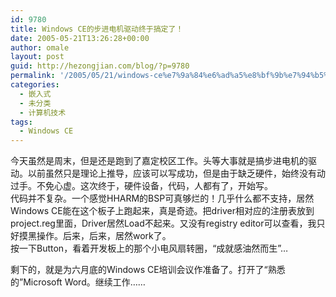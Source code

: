 ```yaml
---
id: 9780
title: Windows CE的步进电机驱动终于搞定了！
date: 2005-05-21T13:26:28+00:00
author: omale
layout: post
guid: http://hezongjian.com/blog/?p=9780
permalink: '/2005/05/21/windows-ce%e7%9a%84%e6%ad%a5%e8%bf%9b%e7%94%b5%e6%9c%ba%e9%a9%b1%e5%8a%a8%e7%bb%88%e4%ba%8e%e6%90%9e%e5%ae%9a%e4%ba%86%ef%bc%81/'
categories:
  - 嵌入式
  - 未分类
  - 计算机技术
tags:
  - Windows CE
---
```

今天虽然是周末，但是还是跑到了嘉定校区工作。头等大事就是搞步进电机的驱动。以前虽然只是理论上推导，应该可以写成功，但是由于缺乏硬件，始终没有动过手。不免心虚。这次终于，硬件设备，代码，人都有了，开始写。  
代码并不复杂。一个感觉HHARM的BSP可真够烂的！几乎什么都不支持，居然Windows&nbsp;CE能在这个板子上跑起来，真是奇迹。把driver相对应的注册表放到project.reg里面，Driver居然Load不起来。又没有registry&nbsp;editor可以查看，我只好摸黑操作。后来，后来，居然work了。  
按一下Button，看着开发板上的那个小电风扇转圈，“成就感油然而生”&#8230;

剩下的，就是为六月底的Windows&nbsp;CE培训会议作准备了。打开了“熟悉的”Microsoft&nbsp;Word。继续工作&#8230;&#8230;